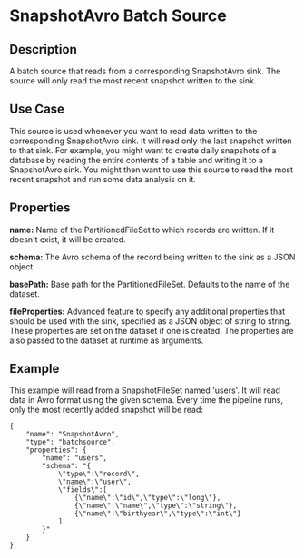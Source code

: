 # SnapshotAvro Batch Source


Description
-----------
A batch source that reads from a corresponding SnapshotAvro sink.
The source will only read the most recent snapshot written to the sink.


Use Case
--------
This source is used whenever you want to read data written to the corresponding
SnapshotAvro sink. It will read only the last snapshot written to that sink. For example,
you might want to create daily snapshots of a database by reading the entire contents of a
table and writing it to a SnapshotAvro sink. You might then want to use this source to
read the most recent snapshot and run some data analysis on it.


Properties
----------
**name:** Name of the PartitionedFileSet to which records are written.
If it doesn't exist, it will be created.

**schema:** The Avro schema of the record being written to the sink as a JSON object.

**basePath:** Base path for the PartitionedFileSet. Defaults to the name of the dataset.

**fileProperties:** Advanced feature to specify any additional properties that should be used with the sink,
specified as a JSON object of string to string. These properties are set on the dataset if one is created.
The properties are also passed to the dataset at runtime as arguments.


Example
-------
This example will read from a SnapshotFileSet named 'users'. It will read data in Avro format
using the given schema. Every time the pipeline runs, only the most recently added snapshot will
be read:

    {
        "name": "SnapshotAvro",
        "type": "batchsource",
        "properties": {
            "name": "users",
            "schema": "{
                \"type\":\"record\",
                \"name\":\"user\",
                \"fields\":[
                    {\"name\":\"id\",\"type\":\"long\"},
                    {\"name\":\"name\",\"type\":\"string\"},
                    {\"name\":\"birthyear\",\"type\":\"int\"}
                ]
            }"
        }
    }
